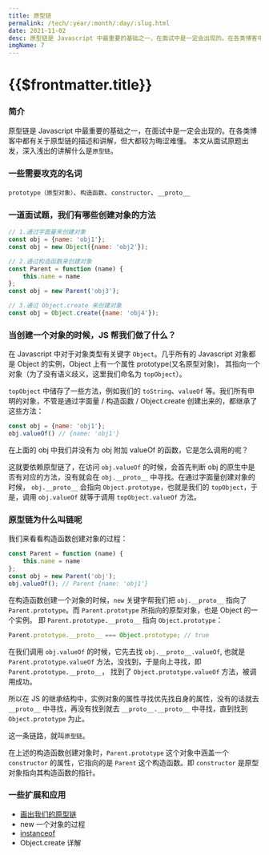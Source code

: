 ```yaml
---
title: 原型链
permalink: /tech/:year/:month/:day/:slug.html
date: 2021-11-02
desc: 原型链是 Javascript 中最重要的基础之一，在面试中是一定会出现的。在各类博客中都有关于原型链的描述和讲解，但大都较为晦涩难懂。 本文从面试原题出发，深入浅出的讲解什么是原型链。
imgName: 7
---
```


# {{$frontmatter.title}}

### 简介

原型链是 Javascript 中最重要的基础之一，在面试中是一定会出现的。在各类博客中都有关于原型链的描述和讲解，但大都较为晦涩难懂。 本文从面试原题出发，深入浅出的讲解什么是`原型链`。

### 一些需要攻克的名词

`prototype（原型对象）`、`构造函数`、`constructor`、`__proto__`

### 一道面试题，我们有哪些创建对象的方法

```js
// 1.通过字面量来创建对象
const obj = {name: 'obj1'};
const obj = new Object({name: 'obj2'});

// 2.通过构造函数来创建对象
const Parent = function (name) {
    this.name = name
};
const obj = new Parent('obj3');

// 3.通过 Object.create 来创建对象
const obj = Object.create({name: 'obj4'});
```

### 当创建一个对象的时候，JS 帮我们做了什么？
在 Javascript 中对于对象类型有关键字 `Object`。几乎所有的 Javascript 对象都是 Object 的实例，Object 上有一个属性 prototype(又名原型对象)，
其指向一个对象（为了没有语义歧义，这里我们命名为 `topObject`）。

`topObject` 中储存了一些方法，例如我们的 `toString`、`valueOf` 等。我们所有申明的对象，不管是通过字面量 / 构造函数 / Object.create 创建出来的，都继承了这些方法：
```js
const obj = {name: 'obj1'};
obj.valueOf() // {name: 'obj1'}
```

在上面的 obj 中我们并没有为 obj 附加 valueOf 的函数，它是怎么调用的呢？

这就要依赖原型链了，在访问 `obj.valueOf` 的时候，会首先判断 obj 的原生中是否有对应的方法，没有就会在 `obj.__proto__` 中寻找。在通过字面量创建对象的时候，
`obj.__proto__` 会指向 `Object.prototype`，也就是我们的 `topObject`，于是，调用 `obj.valueOf` 就等于调用 `topObject.valueOf` 方法。

### 原型链为什么叫链呢
我们来看看构造函数创建对象的过程：
```js
const Parent = function (name) {
    this.name = name
};
const obj = new Parent('obj');
obj.valueOf(); // Parent {name: 'obj1'}
```
在构造函数创建一个对象的时候，`new` 关键字帮我们把 `obj.__proto__` 指向了 `Parent.prototype`。而 `Parent.prototype` 所指向的原型对象，也是 Object 的一个实例。
即 `Parent.prototype.__proto__` 指向 `Object.prototype`：
```js
Parent.prototype.__proto__ === Object.prototype; // true
```

在我们调用 `obj.valueOf` 的时候，它先去找 `obj.__proto__.valueOf`, 也就是 `Parent.prototype.valueOf` 方法，没找到，于是向上寻找，即 `Parent.prototype.__proto__`，
找到了 `Object.prototype.valueOf` 方法，被调用成功。

所以在 JS 的继承结构中，实例对象的属性寻找优先找自身的属性，没有的话就去 `__proto__` 中寻找，再没有找到就去 `__proto__.__proto__` 中寻找，直到找到 `Object.prototype` 为止。

这一条链路，就叫`原型链`。

在上述的构造函数创建对象时，`Parent.prototype` 这个对象中涵盖一个 `constructor` 的属性，它指向的是 `Parent` 这个构造函数。即 `constructor` 是原型对象指向其构造函数的指针。

### 一些扩展和应用
- [画出我们的原型链](https://yanhaijing.com/javascript/2021/03/13/javascript-prototype-chain/)
- new 一个对象的过程
- [instanceof](./instanceof.md)
- Object.create 详解
